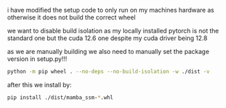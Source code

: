 i have modified the setup code to only run on my machines hardware as otherwise it does not build the correct wheel

we want to disable build isolation as my locally installed pytorch is not the standard one but the cuda 12.6 one despite my cuda driver being 12.8

as we are manually building we also need to manually set the package version in setup.py!!!
```bash
python -m pip wheel . --no-deps --no-build-isolation -w ./dist -v
```

after this we install by:
```bash
pip install ./dist/mamba_ssm-*.whl
```
